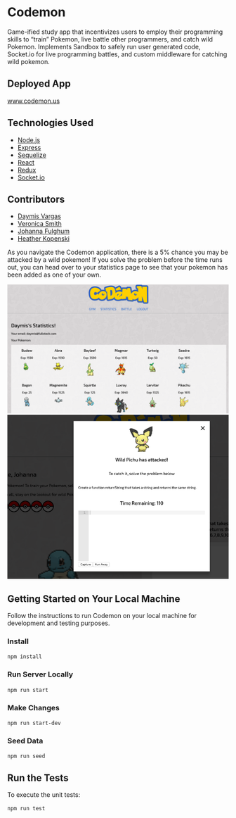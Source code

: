 

# Codemon

Game-ified study app that incentivizes users to employ their programming skills to “train” Pokemon, live battle other programmers, and catch wild Pokemon. Implements Sandbox to safely run user generated code, Socket.io for live programming battles, and custom middleware for catching wild pokemon.


## Deployed App
www.codemon.us

## Technologies Used
* [Node.js](https://nodejs.org/en/)
* [Express](http://expressjs.com/)
* [Sequelize](http://docs.sequelizejs.com/manual/installation/getting-started.html)
* [React](https://reactjs.org/)
* [Redux](https://redux.js.org/)
* [Socket.io](https://socket.io/)


## Contributors
* [Daymis Vargas](https://github.com/daymis)
* [Veronica Smith](https://github.com/vsmith214)
* [Johanna Fulghum](https://github.com/jfulghum)
* [Heather Kopenski](https://github.com/hbkopenski)



As you navigate the Codemon application, there is a 5% chance you may be attacked by a wild pokemon! If you solve the problem before the time runs out, you can head over to your statistics page to see that your pokemon has been added as one of your own.

![ScreenShot](./screenshot1.png?raw=true "Wild Pokemon Attack")
![ScreenShot](./screenshot2.png?raw=true "Statistics Page")


## Getting Started on Your Local Machine
Follow the instructions to run Codemon on your local machine for development and testing purposes.

### Install
```
npm install
```
### Run Server Locally
```
npm run start
```
### Make Changes
```
npm run start-dev
```
### Seed Data
```
npm run seed
```
## Run the Tests
To execute the unit tests:
```
npm run test
```
